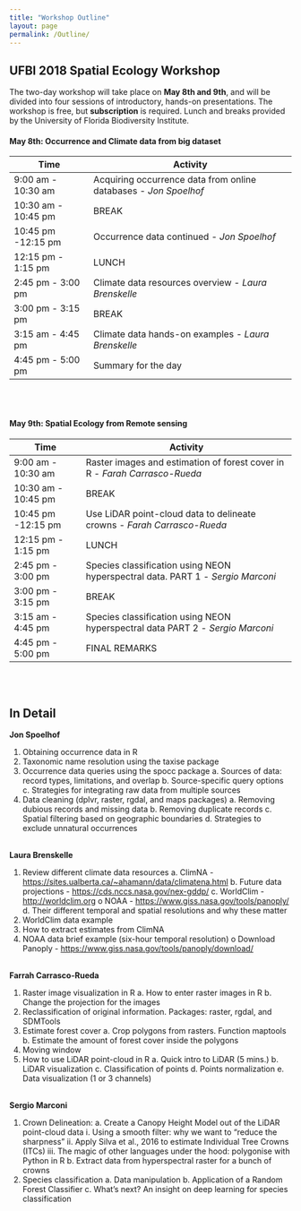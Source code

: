 ```yaml
---
title: "Workshop Outline"
layout: page
permalink: /Outline/
---
```


## UFBI 2018 Spatial Ecology Workshop

The two-day workshop will take place on **May 8th and 9th**, and will be divided into four sessions of introductory, hands-on presentations. The workshop is free, but **subscription** is required. Lunch and breaks provided by the University of Florida Biodiversity Institute.


#### May 8th: Occurrence and Climate data from big dataset

| Time  | Activity |
| ------------- | ------------- |
| 9:00 am - 10:30 am  | Acquiring occurrence data from online databases - *Jon Spoelhof*  |
| 10:30 am - 10:45 pm  | BREAK  |
| 10:45 pm -12:15 pm | Occurrence data continued - *Jon Spoelhof*  |
| 12:15 pm - 1:15 pm  | LUNCH  |
| 2:45 pm - 3:00 pm  | Climate data resources overview - *Laura Brenskelle*  |
| 3:00 pm - 3:15 pm  | BREAK  |
| 3:15 am - 4:45 pm  | Climate data hands-on examples - *Laura Brenskelle*  |
| 4:45 pm - 5:00 pm  | Summary for the day  |

<br><br>


#### May 9th: Spatial Ecology from Remote sensing

| Time  | Activity |
| ------------- | ------------- |
| 9:00 am - 10:30 am  | Raster images and estimation of forest cover in R - *Farah Carrasco-Rueda*  |
| 10:30 am - 10:45 pm  | BREAK  |
| 10:45 pm -12:15 pm | Use LiDAR point-cloud data to delineate crowns - *Farah Carrasco-Rueda*  |
| 12:15 pm - 1:15 pm  | LUNCH  |
| 2:45 pm - 3:00 pm  | 	Species classification using NEON hyperspectral data. PART 1 - *Sergio Marconi* |
| 3:00 pm - 3:15 pm  | BREAK  |
| 3:15 am - 4:45 pm  | Species classification using NEON hyperspectral data PART 2 - *Sergio Marconi*  |
| 4:45 pm - 5:00 pm  | FINAL REMARKS |

<br><br>


## In Detail

**Jon Spoelhof**
1.	Obtaining occurrence data in R
2.	Taxonomic name resolution using the taxise package
3.	Occurrence data queries using the spocc package
a.	Sources of data: record types, limitations, and overlap
b.	Source-specific query options
c.	Strategies for integrating raw data from multiple sources
4.	Data cleaning (dplvr, raster, rgdal, and maps packages)
a.	Removing dubious records and missing data
b.	Removing duplicate records
c.	Spatial filtering based on geographic boundaries
d.	Strategies to exclude unnatural occurrences
<br><br>

**Laura Brenskelle**
1.	Review different climate data resources
a.	ClimNA - https://sites.ualberta.ca/~ahamann/data/climatena.html
b.	Future data projections - https://cds.nccs.nasa.gov/nex-gddp/
c.	WorldClim - http://worldclim.org
o	NOAA - https://www.giss.nasa.gov/tools/panoply/
d.	Their different temporal and spatial resolutions and why these matter
2.	WorldClim data example
3.	How to extract estimates from ClimNA
4.	NOAA data brief example (six-hour temporal resolution)
o	Download Panoply - https://www.giss.nasa.gov/tools/panoply/download/
<br><br>

**Farrah Carrasco-Rueda**
1.	Raster image visualization in R
a.	How to enter raster images in R
b.	Change the projection for the images
2.	Reclassification of original information. Packages: raster, rgdal, and SDMTools
3.	Estimate forest cover
a.	Crop polygons from rasters. Function maptools
b.	Estimate the amount of forest cover inside the polygons
4.	Moving window
5.	How to use LiDAR point-cloud in R
a.	Quick intro to LiDAR (5 mins.)
b.	LiDAR visualization
c.	Classification of points
d.	Points normalization
e.	Data visualization (1 or 3 channels)
<br><br>

**Sergio Marconi**
1.	Crown Delineation:
a.	Create a Canopy Height Model out of the LiDAR point-cloud data
i.	Using a smooth filter: why we want to “reduce the sharpness”
ii.	Apply Silva et al., 2016 to estimate Individual Tree Crowns (ITCs)
iii.	The magic of other languages under the hood: polygonise with Python in R
b.	Extract data from hyperspectral raster for a bunch of crowns
2.	Species classification
a.	Data manipulation
b.	Application of a Random Forest Classifier
c.	What’s next? An insight on deep learning for species classification 
<br><br>

